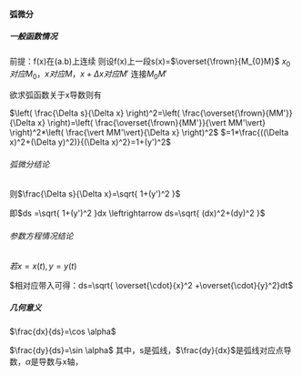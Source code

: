 #### 弧微分

##### 一般函数情况
前提：f(x)在(a.b)上连续
则设f(x)上一段s(x)=$\overset{\frown}{M_{0}M}$
$x_{0}对应M_{0}，x对应M，x+\Delta x对应M'$
连接$M_{0}M'$

欲求弧函数关于x导数则有

$\left( \frac{\Delta s}{\Delta x} \right)^2=\left( \frac{\overset{\frown}{MM'}}{\Delta x} \right)=\left( \frac{\overset{\frown}{MM'}}{\vert MM'\vert} \right)^2*\left( \frac{\vert MM'\vert}{\Delta x} \right)^2$
$=1*\frac{((\Delta x)^2+(\Delta y)^2)}{(\Delta x)^2}=1+(y')^2$

###### 弧微分结论
则$\frac{\Delta s}{\Delta x}=\sqrt{ 1+(y')^2 }$

即$ds =\sqrt{ 1+(y')^2 }dx \leftrightarrow ds=\sqrt{ (dx)^2+(dy)^2 }$

###### 参数方程情况结论
$若x=x(t),y=y(t)$

$相对应带入可得：ds=\sqrt{ \overset{\cdot}{x}^2 +\overset{\cdot}{y}^2}dt$

##### 几何意义
$\frac{dx}{ds}=\cos \alpha$

$\frac{dy}{ds}=\sin \alpha$
其中，s是弧线，$\frac{dy}{dx}$是弧线对应点导数，$\alpha$是导数与x轴，





